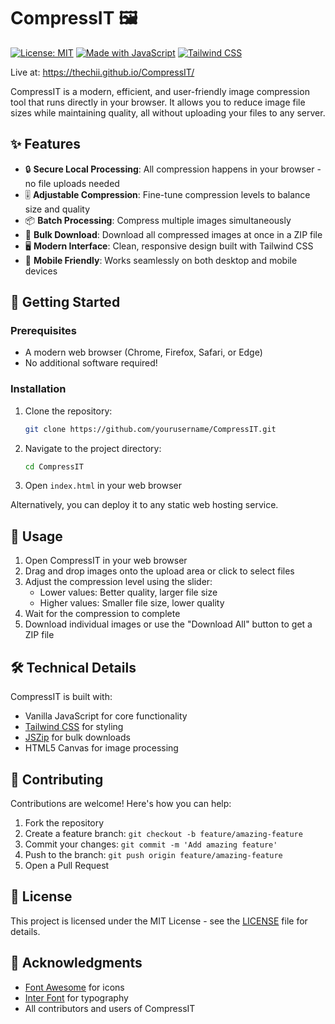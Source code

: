 # CompressIT 🖼️

[![License: MIT](https://img.shields.io/badge/License-MIT-yellow.svg)](https://opensource.org/licenses/MIT)
[![Made with JavaScript](https://img.shields.io/badge/Made%20with-JavaScript-yellow.svg)](https://www.javascript.com)
[![Tailwind CSS](https://img.shields.io/badge/Tailwind%20CSS-Ready-38B2AC)](https://tailwindcss.com)

Live at: https://thechii.github.io/CompressIT/

CompressIT is a modern, efficient, and user-friendly image compression tool that runs directly in your browser. It allows you to reduce image file sizes while maintaining quality, all without uploading your files to any server.

## ✨ Features

- 🔒 **Secure Local Processing**: All compression happens in your browser - no file uploads needed
- 🎚️ **Adjustable Compression**: Fine-tune compression levels to balance size and quality
- 📦 **Batch Processing**: Compress multiple images simultaneously
- 💾 **Bulk Download**: Download all compressed images at once in a ZIP file
- 🖥️ **Modern Interface**: Clean, responsive design built with Tailwind CSS
- 📱 **Mobile Friendly**: Works seamlessly on both desktop and mobile devices

## 🚀 Getting Started

### Prerequisites

- A modern web browser (Chrome, Firefox, Safari, or Edge)
- No additional software required!

### Installation

1. Clone the repository:
   ```bash
   git clone https://github.com/yourusername/CompressIT.git
   ```

2. Navigate to the project directory:
   ```bash
   cd CompressIT
   ```

3. Open `index.html` in your web browser

Alternatively, you can deploy it to any static web hosting service.

## 🎯 Usage

1. Open CompressIT in your web browser
2. Drag and drop images onto the upload area or click to select files
3. Adjust the compression level using the slider:
   - Lower values: Better quality, larger file size
   - Higher values: Smaller file size, lower quality
4. Wait for the compression to complete
5. Download individual images or use the "Download All" button to get a ZIP file

## 🛠️ Technical Details

CompressIT is built with:

- Vanilla JavaScript for core functionality
- [Tailwind CSS](https://tailwindcss.com) for styling
- [JSZip](https://stuk.github.io/jszip/) for bulk downloads
- HTML5 Canvas for image processing

## 🤝 Contributing

Contributions are welcome! Here's how you can help:

1. Fork the repository
2. Create a feature branch: `git checkout -b feature/amazing-feature`
3. Commit your changes: `git commit -m 'Add amazing feature'`
4. Push to the branch: `git push origin feature/amazing-feature`
5. Open a Pull Request

## 📝 License

This project is licensed under the MIT License - see the [LICENSE](LICENSE) file for details.

## 🙏 Acknowledgments

- [Font Awesome](https://fontawesome.com) for icons
- [Inter Font](https://rsms.me/inter/) for typography
- All contributors and users of CompressIT

